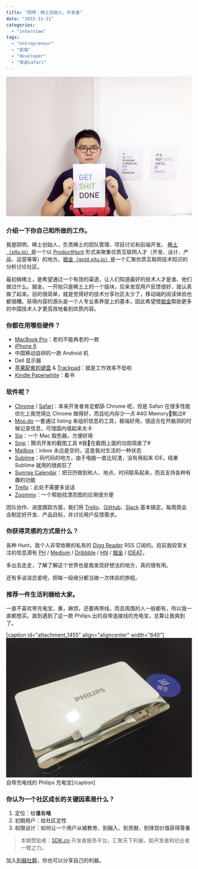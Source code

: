 ```yaml
---
title: "阴明｜稀土创始人，开发者"
date: "2015-11-11"
categories: 
  - "interview"
tags: 
  - "entrepreneur"
  - "前端"
  - "developer"
  - "我选safari"
---
```


![yinming](/images/yinming.jpg)

### 介绍一下你自己和所做的工作。

我是阴明，稀土创始人，负责稀土的团队管理、项目讨论和前端开发。 [稀土（xitu.io）](https://xitu.io/)是一个以 [ProductHunt](https://www.producthunt.com/) 形式来聚集优质互联网人才（开发、设计、产品、运营等等）的地方。[掘金（gold.xitu.io）](https://gold.xitu.io)是一个汇聚优质互联网技术知识的分析讨论社区。

最初做稀土，是希望通过一个有效的渠道，让人们知道最好的技术人才是谁、他们做过什么。掘金，一开始只是稀土上的一个版块，后来发现用户反馈很好，就认真做了起来。目的很简单，就是觉得好的技术分享社区太少了，移动端的阅读体验也都很糟。获得内容的源头是一个人专业素养提上的基本，因此希望借[掘金](https://gold.xitu.io)帮助更多的中国技术人才更高效地看到优质内容。

### 你都在用哪些硬件？

- [MacBook Pro](https://www.apple.com/cn/macbook-pro/)：老的不能再老的一款
- [iPhone 6](https://www.apple.com/cn/iphone-6/)
- 中国移动自研的一款 Android 机
- Dell 显示器
- [苹果配套的键盘](https://www.apple.com/cn_icbc/shop/product/MLA22CH/A/magic-keyboard-%E9%94%AE%E7%9B%98?fnode=79) & [Trackpad](https://www.apple.com/cn_icbc/shop/product/MJ2R2/magic-trackpad-2?fnode=79)：就是工作效率不低啦
- [Kindle Paperwhite](https://www.amazon.cn/dp/B00QJDOLIO)：看书

### 软件呢？

- [Chrome](https://www.google.com/chrome/) / [Safari](https://www.apple.com/cn/safari/)：本来开发者肯定都舔 Chrome 呢，但是 Safari 在很多性能优化上我觉得比 Chrome 做得好，而且吃内存少一点 #4G Memory🐶飘过#
- [Moo.do](https://moo.do/) 一套通过 listing 来组织信息的工具，极端好用，很适合在开脑洞的时候记录信息，可惜国内墙起来太卡
- [Sip](https://theolabrothers.com/)：一个 Mac 取色器，方便好用
- [Snip](https://snip.qq.com/)：腾讯开发的截图工具 #我🐧在截图上面的功勋简直了#
- [Mailbox](https://www.mailboxapp.com/)：inbox 永远是空的，这是我对生活的一种状态
- [Sublime](https://www.sublimetext.com/)：码代码的地方，由于电脑一直比较渣，没有用起来 IDE，结果 Sublime 就用的很疯狂了
- [Sunrise Calendar](https://calendar.sunrise.am/)：把日历做到和人、地点、时间联系起来，而且支持各种有趣的功能
- [Trello](https://trello.com/)：此处不需要多说话
- [Zoommy](https://zoommyapp.com/)：一个帮助找漂亮图的应用很方便

团队协作、进度跟踪方面，我们用 [Trello](https://trello.com/)、[GitHub](https://github.com/)、[Slack](https://slack.com/) 基本搞定。每周周会会制定好开发、产品目标，并讨论用户反馈需求。

### 你获得灵感的方式是什么？

各种 Hunt，我个人非常依赖的私有的 [Digg Reader](https://digg.com/reader) RSS 订阅的。目前我较常关注的信息源有 [PH](https://www.producthunt.com/) / [Medium](https://medium.com/) / [Dribbble](https://dribbble.com/) / [HN](https://news.ycombinator.com/) / [掘金](https://gold.xitu.io) / [IDEAT](https://www.ideatchina.com/)。

多出去走走，了解了解这个世界也是我发现好想法的地方，真的很有用。

还有多谈谈恋爱吧，把每一段缘分都当做一次体验的旅程。

### 推荐一件生活利器给大家。

一直不喜欢带充电宝，重，麻烦，还要再带线，而且周围的人一般都有，所以我一直都想买。直到遇到了这一款 Philips 出的自带连接线的充电宝，总算让我爽到了。

\[caption id="attachment\_1455" align="aligncenter" width="640"\]![chongdianbao](/images/R@ALIY7TOEYJFOOXSQ-1365x1024.jpg) 自带充电线的 Philips 充电宝\[/caption\]

### 你认为一个社区成长的关键因素是什么？

1. 定位：给**谁**看**啥**
2. 初期用户：给社区定性
3. 权限设计：如何让一个用户从被教育、到融入、到贡献、到体现价值获得尊重

> 本期赞助者：[SDK.cn](https://sdk.cn) 开发者服务平台，汇聚天下利器，助开发者和创业者一臂之力。

加入[利器社群](https://liqi.io/community/)，你也可以分享自己的利器。
